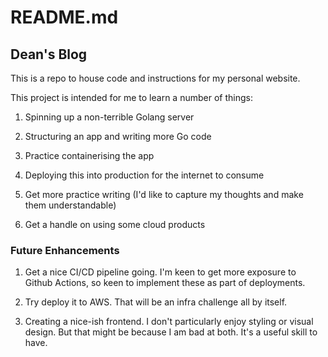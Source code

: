 # README.md

## Dean's Blog

This is a repo to house code and instructions for my personal website. 

This project is intended for me to learn a number of things:

1. Spinning up a non-terrible Golang server

2. Structuring an app and writing more Go code

3. Practice containerising the app

4. Deploying this into production for the internet to consume

5. Get more practice writing (I'd like to capture my thoughts and make them understandable)

6. Get a handle on using some cloud products

### Future Enhancements

1. Get a nice CI/CD pipeline going. I'm keen to get more exposure to Github Actions, so keen to implement these as part of deployments.

2. Try deploy it to AWS. That will be an infra challenge all by itself.

3. Creating a nice-ish frontend. I don't particularly enjoy styling or visual design. But that might be because I am bad at both. It's a useful skill to have.
